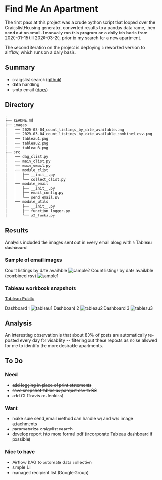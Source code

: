 # Find Me An Apartment

The first pass at this project was a crude python script that looped over the CraigslistHousing generator, converted results to a pandas dataframe, then send out an email. I manually ran this program on a daily-ish basis from 2020-01-15 till 2020-03-20, prior to my search for a new apartment. 

The second iteration on the project is deploying a reworked version to airflow, which runs on a daily basis.

## Summary
- craigslist search ([github](https://github.com/juliomalegria/python-craigslist))
- data handling
- smtp email ([docs](https://docs.python.org/3/library/smtplib.html))

## Directory

```bash
.
├── README.md
├── images
│   ├── 2020-03-04_count_listings_by_date_available.png
│   ├── 2020-03-04_count_listings_by_date_available_combined_csv.png
│   ├── tableau1.png
│   ├── tableau2.png
│   └── tableau3.png
├── src
│   ├── dag_clist.py
│   ├── main_clist.py
│   ├── main_email.py
│   ├── module_clist
│   │   ├── __init__.py
│   │   └── collect_clist.py
│   ├── module_email
│   │   ├── __init__.py
│   │   ├── email_config.py
│   │   └── send_email.py
│   └── module_utils
│       ├── __init__.py
│       ├── function_logger.py
│       └── s3_funks.py
```

## Results
Analysis included the images sent out in every email along with a Tableau dashboard

### Sample of email images
Count listings by date available
![sample2](https://github.com/william-cass-wright/find_me_an_apartment/blob/master/images/2020-03-04_count_listings_by_date_available.png)
Count listings by date available (combined csv)
![sample1](https://github.com/william-cass-wright/find_me_an_apartment/blob/master/images/2020-03-04_count_listings_by_date_available_combined_csv.png)


### Tableau workbook snapshots
[Tableau Public](https://public.tableau.com/profile/will.wright6939#!/vizhome/2020-07-20_craigslist_listings_analysis_in_sf/MainDashboard)

Dashboard 1
![tableau1](https://github.com/william-cass-wright/find_me_an_apartment/blob/master/images/tableau1.png)
Dashboard 2
![tableau2](https://github.com/william-cass-wright/find_me_an_apartment/blob/master/images/tableau2.png)
Dashboard 3
![tableau3](https://github.com/william-cass-wright/find_me_an_apartment/blob/master/images/tableau3.png)

## Analysis
An interesting observation is that about 80% of posts are automatically re-posted every day for visability -- filtering out these reposts as noise allowed for me to identify the more desirable apartments. 

## To Do
### Need
- ~~add logging in place of print statements~~
- ~~save snapshot tables as ~~parquet~~ csv to S3~~
- add CI (Travis or Jenkins)

### Want
- make sure send_email method can handle w/ and w/o image attachments
- parameterize craigslist search
- develop report into more formal pdf (incorporate Tableau dashboard if possible)

### Nice to have
- Airflow DAG to automate data collection
- simple UI
- managed recipient list (Google Group)
